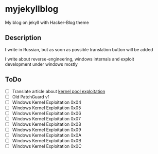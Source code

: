 # myjekyllblog
My blog on jekyll with Hacker-Blog theme

## Description
I write in Russian, but as soon as possible translation button will be added

I write about reverse-engineering, windows internals and exploit development under windows mostly


## ToDo
- [ ] Translate article about [kernel pool exploitation](https://media.blackhat.com/bh-dc-11/Mandt/BlackHat_DC_2011_Mandt_kernelpool-wp.pdf)
- [ ] Old PatchGuard v1
- [ ] Windows Kernel Exploitation 0x04
- [ ] Windows Kernel Exploitation 0x05
- [ ] Windows Kernel Exploitation 0x06
- [ ] Windows Kernel Exploitation 0x07
- [ ] Windows Kernel Exploitation 0x08
- [ ] Windows Kernel Exploitation 0x09
- [ ] Windows Kernel Exploitation 0x0A
- [ ] Windows Kernel Exploitation 0x0B
- [ ] Windows Kernel Exploitation 0x0C
